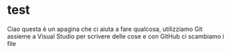# test 
Ciao questa è un apagina che ci aiuta a fare qualcosa, utilizziamo Git assieme a Visual Studio per scrivere delle cose e con GitHub ci scambiamo i file